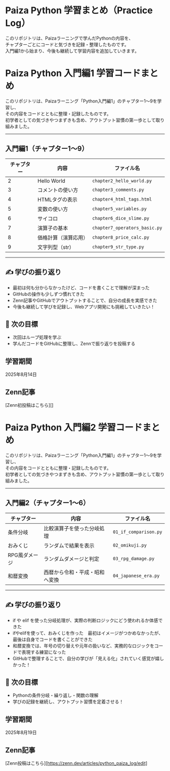 # Paiza Python 学習まとめ（Practice Log）

このリポジトリは、Paizaラーニングで学んだPythonの内容を、  
チャプターごとにコードと気づきを記録・整理したものです。  
入門編1から始まり、今後も継続して学習内容を追加していきます。


  # Paiza Python 入門編1 学習コードまとめ

このリポジトリは、Paizaラーニング「Python入門編1」のチャプター1〜9を学習し、  
その内容をコードとともに整理・記録したものです。  
初学者としての気づきやつまずきも含め、アウトプット習慣の第一歩として取り組みました。

---

## 入門編1（チャプター1〜9）

| チャプター | 内容 | ファイル名 |
|------------|------|------------|
| 2 | Hello World | `chapter2_hello_world.py` |
| 3 | コメントの使い方 | `chapter3_comments.py` |
| 4 | HTMLタグの表示 | `chapter4_html_tags.html` |
| 5 | 変数の使い方 | `chapter5_variables.py` |
| 6 | サイコロ | `chapter6_dice_slime.py` |
| 7 | 演算子の基本 | `chapter7_operators_basic.py` |
| 8 | 価格計算（演算応用） | `chapter8_price_calc.py` |
| 9 | 文字列型（str） | `chapter9_str_type.py` |

---

## ✍️ 学びの振り返り

- 最初は何も分からなかったけど、コードを書くことで理解が深まった  
- GitHubの操作も少しずつ慣れてきた  
- Zenn記事やGitHubでアウトプットすることで、自分の成長を実感できた  
- 今後も継続して学びを記録し、Webアプリ開発にも挑戦していきたい！


## 🧠 次の目標
- 次回はループ処理を学ぶ
-  学んだコードをGitHubに整理し、Zennで振り返りを投稿する


## 学習期間
2025年8月14日

## Zenn記事
[Zenn初投稿はこちら][]



 # Paiza Python 入門編2 学習コードまとめ

このリポジトリは、Paizaラーニング「Python入門編1」のチャプター1〜9を学習し、  
その内容をコードとともに整理・記録したものです。  
初学者としての気づきやつまずきも含め、アウトプット習慣の第一歩として取り組みました。

---

## 入門編2（チャプター1〜6）

| チャプター | 内容 | ファイル名 |
|------------|------|------------|
| 条件分岐 | 比較演算子を使った分岐処理 | `01_if_comparison.py` |
| おみくじ | ランダムで結果を表示 | `02_omikuji.py` |
| RPG風ダメージ | ランダムダメージと判定 | `03_rpg_damage.py` |
| 和暦変換 | 西暦から令和・平成・昭和へ変換 | `04_japanese_era.py` |

---

## ✍️ 学びの振り返り

- if や elif を使った分岐処理が、実際の判断ロジックにどう使われるか体感できた
- ifやelifを使って、おみくじを作った　最初はイメージがつかめなかったが、最後は自身でコードを書くことができた
- 和暦変換では、年号の切り替えや元年の扱いなど、実務的なロジックをコードで表現する練習になった
- GitHubで整理することで、自分の学びが「見える化」されていく感覚が嬉しかった！

## 🧠 次の目標

- Pythonの条件分岐・繰り返し・関数の理解  
- 学びの記録を継続し、アウトプット習慣を定着させる！


## 学習期間
2025年8月19日

## Zenn記事
[Zenn投稿はこちら][https://zenn.dev/articles/python_paiza_log/edit]
